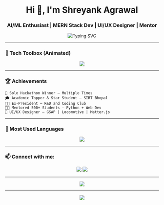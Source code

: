 
<h1 align="center">Hi 👋, I'm Shreyank Agrawal</h1>
<h3 align="center">AI/ML Enthusiast | MERN Stack Dev | UI/UX Designer | Mentor</h3>

<p align="center">
  <img src="https://readme-typing-svg.demolab.com?font=Fira+Code&weight=600&size=24&pause=1000&color=F6F6F6&center=true&vCenter=true&width=435&lines=I'm+a+Fullstack+Developer;I'm+a+UI%2FUX+Designer;I'm+into+ML+%7C+DL+%7C+AI;I+love+building+with+code" alt="Typing SVG" />
</p>

---

### 🧠 Tech Toolbox (Animated)
<p align="center">
  <img src="https://skillicons.dev/icons?i=cpp,python,js,html,css,nodejs,react,mongodb,mysql,express,tailwind,figma,git,github,linux,vscode,vercel,postman,firebase,mongoose,tensorflow,pytorch,opencv" />
</p>

---

### 🏆 Achievements

```
🏅 Solo Hackathon Winner – Multiple Times
🎓 Academic Topper & Star Student – SIRT Bhopal
🧑‍💼 Ex-President – R&D and Coding Club
👨‍🏫 Mentored 500+ Students – Python + Web Dev
🎨 UI/UX Designer – GSAP | Locomotive | Matter.js
```

---

### 🚀 Most Used Languages
<p align="center">
  <img src="https://skillicons.dev/icons?i=cpp,python,js,html,css,jupyter" />
</p>

---

### 📫 Connect with me:
<p align="center">
  <a href="https://www.linkedin.com/in/shreyank108/"><img src="https://img.shields.io/badge/LinkedIn-%230077B5?style=for-the-badge&logo=linkedin&logoColor=white"/></a>
  <a href="mailto:shreyankofficial108@gmail.com"><img src="https://img.shields.io/badge/Gmail-%23EA4335?style=for-the-badge&logo=gmail&logoColor=white"/></a>
</p>

---

<p align="center"> 
  <img src="https://komarev.com/ghpvc/?username=Shreyank108&style=for-the-badge&color=F6F6F6&label=Profile+Visitors"/>
</p>

---

<p align="center">
  <img src="https://capsule-render.vercel.app/api?type=waving&color=6556CD&height=120&section=footer"/>
</p>
